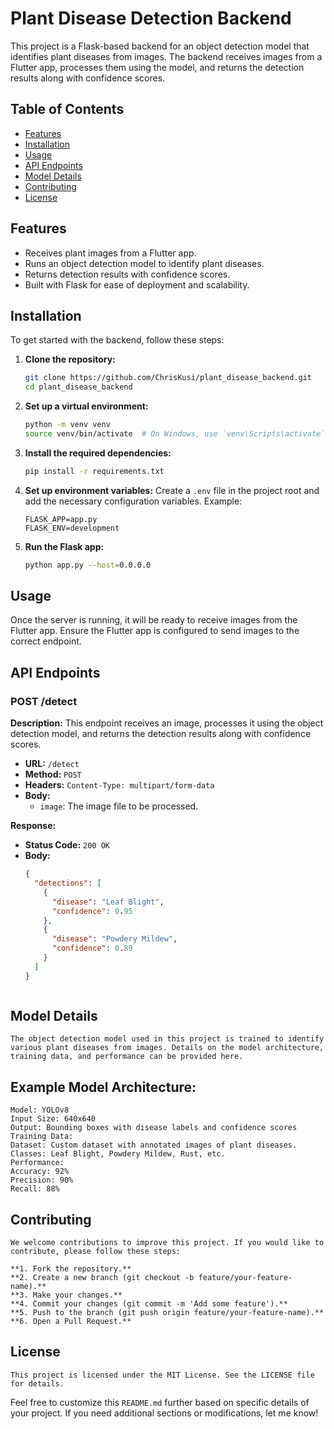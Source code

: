 # Plant Disease Detection Backend

This project is a Flask-based backend for an object detection model that identifies plant diseases from images. The backend receives images from a Flutter app, processes them using the model, and returns the detection results along with confidence scores.

## Table of Contents

- [Features](#features)
- [Installation](#installation)
- [Usage](#usage)
- [API Endpoints](#api-endpoints)
- [Model Details](#model-details)
- [Contributing](#contributing)
- [License](#license)

## Features

- Receives plant images from a Flutter app.
- Runs an object detection model to identify plant diseases.
- Returns detection results with confidence scores.
- Built with Flask for ease of deployment and scalability.

## Installation

To get started with the backend, follow these steps:

1. **Clone the repository:**
    ```bash
    git clone https://github.com/ChrisKusi/plant_disease_backend.git
    cd plant_disease_backend
    ```

2. **Set up a virtual environment:**
    ```bash
    python -m venv venv
    source venv/bin/activate  # On Windows, use `venv\Scripts\activate`
    ```

3. **Install the required dependencies:**
    ```bash
    pip install -r requirements.txt
    ```

4. **Set up environment variables:**
    Create a `.env` file in the project root and add the necessary configuration variables. Example:
    ```env
    FLASK_APP=app.py
    FLASK_ENV=development
    ```

5. **Run the Flask app:**
    ```bash
    python app.py --host=0.0.0.0
    ```

## Usage

Once the server is running, it will be ready to receive images from the Flutter app. Ensure the Flutter app is configured to send images to the correct endpoint.

## API Endpoints

### POST /detect

**Description:** This endpoint receives an image, processes it using the object detection model, and returns the detection results along with confidence scores.

- **URL:** `/detect`
- **Method:** `POST`
- **Headers:** `Content-Type: multipart/form-data`
- **Body:**
  - `image`: The image file to be processed.

**Response:**
- **Status Code:** `200 OK`
- **Body:**
  ```json
  {
    "detections": [
      {
        "disease": "Leaf Blight",
        "confidence": 0.95
      },
      {
        "disease": "Powdery Mildew",
        "confidence": 0.89
      }
    ]
  }



## Model Details
    The object detection model used in this project is trained to identify various plant diseases from images. Details on the model architecture, training data, and performance can be provided here.

## Example Model Architecture:
    Model: YOLOv8
    Input Size: 640x640
    Output: Bounding boxes with disease labels and confidence scores
    Training Data:
    Dataset: Custom dataset with annotated images of plant diseases.
    Classes: Leaf Blight, Powdery Mildew, Rust, etc.
    Performance:
    Accuracy: 92%
    Precision: 90%
    Recall: 88%

## Contributing
    We welcome contributions to improve this project. If you would like to contribute, please follow these steps:

    **1. Fork the repository.** 
    **2. Create a new branch (git checkout -b feature/your-feature-name).**
    **3. Make your changes.**
    **4. Commit your changes (git commit -m 'Add some feature').**
    **5. Push to the branch (git push origin feature/your-feature-name).**
    **6. Open a Pull Request.**


## License
    This project is licensed under the MIT License. See the LICENSE file for details.


Feel free to customize this `README.md` further based on specific details of your project. If you need additional sections or modifications, let me know!
